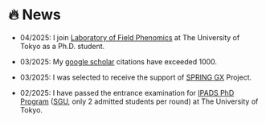 # 🔥 News
- 04/2025: I join [Laboratory of Field Phenomics](https://lab.fieldphenomics.com/) at The University of Tokyo as a Ph.D. student.

- 03/2025: My [google scholar](https://scholar.google.com/citations?hl=en&user=WmxsGtwAAAAJ) citations have exceeded 1000.

- 03/2025: I was selected to receive the support of [SPRING GX](https://spring-gx.adm.s.u-tokyo.ac.jp/en/) Project.

- 02/2025: I have passed the entrance examination for [IPADS PhD Program](https://ipads.a.u-tokyo.ac.jp/wp/wp-content/uploads/2025_IPADS%E8%A6%81%E9%A0%85%E5%8D%9A%E5%A3%AB-Final.pdf) ([SGU](https://en.wikipedia.org/wiki/Top_Global_University_Project), only 2  admitted students per round) at The University of Tokyo.

<!-- - *2022.09*: Three papers are accepted by NeurIPS 2022!

- *2022.06*: Three papers are accepted by ACM-MM 2022!

- *2022.04*: Three papers are accepted by IJCAI 2022

- *2022.03*: We release [NeuralSVB](https://github.com/MoonInTheRiver/NeuralSVB), the code of our ACL 2022 work (singing voice beautifying). 🚧 ⛏️ 🛠️ 👷

- *2022.02*: I release a modern and responsive academic personal [homepage template](https://github.com/RayeRen/acad-homepage.github.io). Welcome to STAR and FORK!

- *2022.02*: 🎉🎉 Two papers are accepted by ACL 2022 -->